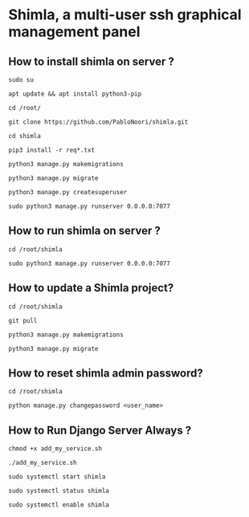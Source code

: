 # Shimla, a multi-user ssh graphical management panel

## How to install shimla on server ?

```
sudo su
```

```
apt update && apt install python3-pip
```

```
cd /root/
```

```
git clone https://github.com/PabloNoori/shimla.git
```

```
cd shimla
```


```
pip3 install -r req*.txt
```

```
python3 manage.py makemigrations
```


```
python3 manage.py migrate
```

```
python3 manage.py createsuperuser
```

```
sudo python3 manage.py runserver 0.0.0.0:7077
```

## How to run shimla on server ?

```
cd /root/shimla
```

```
sudo python3 manage.py runserver 0.0.0.0:7077
```

## How to update a Shimla project?

```
cd /root/shimla
```

```
git pull
```

```
python3 manage.py makemigrations
```

```
python3 manage.py migrate
```

## How to reset shimla admin password?

```
cd /root/shimla
```

```
python manage.py changepassword <user_name>
```


## How to Run Django Server Always ?

```
chmod +x add_my_service.sh
```

```
./add_my_service.sh
```

```
sudo systemctl start shimla
```

```
sudo systemctl status shimla
```

```
sudo systemctl enable shimla
```